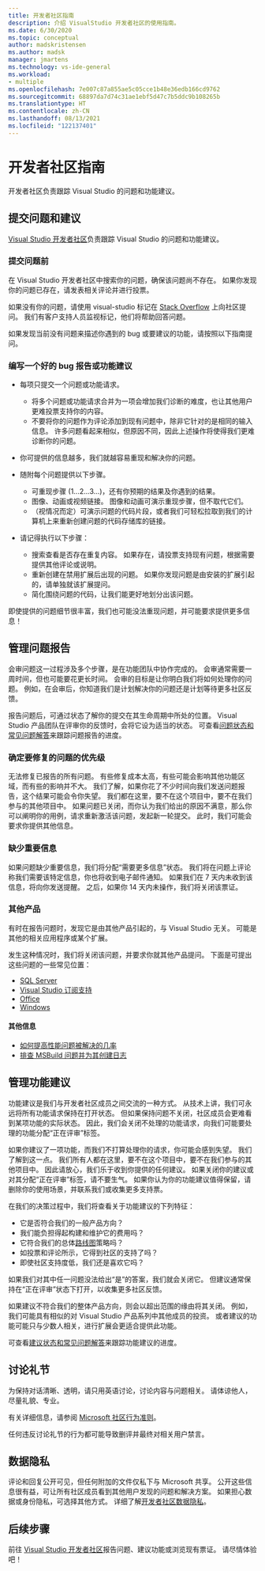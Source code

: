 ```yaml
---
title: 开发者社区指南
description: 介绍 VisualStudio 开发者社区的使用指南。
ms.date: 6/30/2020
ms.topic: conceptual
author: madskristensen
ms.author: madsk
manager: jmartens
ms.technology: vs-ide-general
ms.workload:
- multiple
ms.openlocfilehash: 7e007c87a855ae5c05cce1b48e36edb166cd9762
ms.sourcegitcommit: 68897da7d74c31ae1ebf5d47c7b5ddc9b108265b
ms.translationtype: HT
ms.contentlocale: zh-CN
ms.lasthandoff: 08/13/2021
ms.locfileid: "122137401"
---
```

# <a name="developer-community-guidelines"></a>开发者社区指南

开发者社区负责跟踪 Visual Studio 的问题和功能建议。

## <a name="submitting-problems-and-suggestions"></a>提交问题和建议

[Visual Studio 开发者社区](https://aka.ms/feedback/suggest?space=8)负责跟踪 Visual Studio 的问题和功能建议。

### <a name="before-submitting-an-issue"></a>提交问题前

在 Visual Studio 开发者社区中搜索你的问题，确保该问题尚不存在。 如果你发现你的问题已存在，请发表相关评论并进行投票。

如果没有你的问题，请使用 visual-studio 标记在 [Stack Overflow](https://stackoverflow.com/questions/tagged/visual-studio?tab=Newest) 上向社区提问。 我们有客户支持人员监视标记，他们将帮助回答问题。

如果发现当前没有问题来描述你遇到的 bug 或要建议的功能，请按照以下指南提问。

### <a name="writing-a-good-bug-report-or-feature-suggestion"></a>编写一个好的 bug 报告或功能建议

- 每项只提交一个问题或功能请求。

  - 将多个问题或功能请求合并为一项会增加我们诊断的难度，也让其他用户更难投票支持你的内容。
  - 不要将你的问题作为评论添加到现有问题中，除非它针对的是相同的输入信息。 许多问题看起来相似，但原因不同，因此上述操作将使得我们更难诊断你的问题。

- 你可提供的信息越多，我们就越容易重现和解决你的问题。
- 随附每个问题提供以下步骤。

  - 可重现步骤 (1...2...3...)，还有你预期的结果及你遇到的结果。
  - 图像、动画或视频链接。 图像和动画可演示重现步骤，但不取代它们。
  - （视情况而定）可演示问题的代码片段，或者我们可轻松拉取到我们的计算机上来重新创建问题的代码存储库的链接。

- 请记得执行以下步骤：

  - 搜索查看是否存在重复内容。 如果存在，请投票支持现有问题，根据需要提供其他评论或说明。
  - 重新创建在禁用扩展后出现的问题。 如果你发现问题是由安装的扩展引起的，请单独就该扩展提问。
  - 简化围绕问题的代码，让我们能更好地划分出该问题。

即使提供的问题细节很丰富，我们也可能没法重现问题，并可能要求提供更多信息！

## <a name="managing-problem-reports"></a>管理问题报告

会审问题这一过程涉及多个步骤，是在功能团队中协作完成的。 会审通常需要一周时间，但也可能要花更长时间。 会审的目标是让你明白我们将如何处理你的问题。 例如，在会审后，你知道我们是计划解决你的问题还是计划等待更多社区反馈。

报告问题后，可通过状态了解你的提交在其生命周期中所处的位置。 Visual Studio 产品团队在评审你的反馈时，会将它设为适当的状态。 可查看[问题状态和常见问题解答](./report-a-problem.yml)来跟踪问题报告的进度。

### <a name="prioritizing-which-issues-to-fix"></a>确定要修复的问题的优先级

无法修复已报告的所有问题。 有些修复成本太高，有些可能会影响其他功能区域，而有些的影响并不大。 我们了解，如果你花了不少时间向我们发送问题报告，这个结果可能会令你失望。 我们都在这里，要不在这个项目中，要不在我们参与的其他项目中。 如果问题已关闭，而你认为我们给出的原因不满意，那么你可以阐明你的用例，请求重新激活该问题，发起新一轮提交。 此时，我们可能会要求你提供其他信息。

### <a name="missing-important-information"></a>缺少重要信息

如果问题缺少重要信息，我们将分配“需要更多信息”状态。 我们将在问题上评论称我们需要该特定信息，你也将收到电子邮件通知。 如果我们在 7 天内未收到该信息，将向你发送提醒。 之后，如果你 14 天内未操作，我们将关闭该票证。

### <a name="other-product"></a>其他产品

有时在报告问题时，发现它是由其他产品引起的，与 Visual Studio 无关。 可能是其他的相关应用程序或某个扩展。 

发生这种情况时，我们将关闭该问题，并要求你就其他产品提问。 下面是可提出这些问题的一些常见位置：

* [SQL Server](https://feedback.azure.com/forums/908035-sql-server)
* [Visual Studio 订阅支持](https://feedback.azure.com/forums/908035-sql-server)
* [Office](https://support.office.com/article/how-do-i-give-feedback-on-microsoft-office-2b102d44-b43f-4dd2-9ff4-23cf144cfb11)
* [Windows](https://support.microsoft.com/help/4021566/windows-10-send-feedback-to-microsoft-with-feedback-hub-app)

#### <a name="additional-information"></a>其他信息

- [如何提高性能问题被解决的几率](./how-to-increase-chances-of-performance-issue-being-fixed.md)
- [排查 MSBuild 问题并为其创建日志](./msbuild-logs.md)

## <a name="managing-feature-suggestions"></a>管理功能建议

功能建议是我们与开发者社区成员之间交流的一种方式。 从技术上讲，我们可永远将所有功能请求保持在打开状态。 但如果保持问题不关闭，社区成员会更难看到某项功能的实际状态。 因此，我们会关闭不处理的功能请求，向我们可能要处理的功能分配“正在评审”标签。

如果你建议了一项功能，而我们不打算处理你的请求，你可能会感到失望。 我们了解到这一点。 我们所有人都在这里，要不在这个项目中，要不在我们参与的其他项目中。 因此请放心，我们乐于收到你提供的任何建议。 如果关闭你的建议或对其分配“正在评审”标签，请不要生气。 如果你认为你的功能建议值得保留，请删除你的使用场景，并联系我们或收集更多支持票。

在我们的决策过程中，我们将查看关于功能建议的下列特征：

- 它是否符合我们的一般产品方向？
- 我们能负担得起构建和维护它的费用吗？
- 它符合我们的总体[路线图](/visualstudio/productinfo/vs-roadmap)策略吗？
- 如投票和评论所示，它得到社区的支持了吗？
- 即使社区支持度低，我们还是喜欢它吗？

如果我们对其中任一问题没法给出“是”的答案，我们就会关闭它。 但建议通常保持在“正在评审”状态下打开，以收集更多社区反馈。

如果建议不符合我们的整体产品方向，则会以超出范围的缘由将其关闭。 例如，我们可能具有相似的对 Visual Studio 产品系列中其他成员的投资。 或者建议的功能可能只与少数人相关，进行扩展会更适合提供此功能。

可查看[建议状态和常见问题解答](./report-a-problem.yml)来跟踪功能建议的进度。

## <a name="discussion-etiquette"></a>讨论礼节

为保持对话清晰、透明，请只用英语讨论，讨论内容与问题相关。 请体谅他人，尽量礼貌、专业。

有关详细信息，请参阅 [Microsoft 社区行为准则](https://answers.microsoft.com/en-us/page/codeofconduct)。

任何违反讨论礼节的行为都可能导致删评并最终对相关用户禁言。

## <a name="data-privacy"></a>数据隐私

评论和回复公开可见，但任何附加的文件仅私下与 Microsoft 共享。 公开这些信息很有益，可让所有社区成员看到其他用户发现的问题和解决方案。 如果担心数据或身份隐私，可选择其他方式。 详细了解[开发者社区数据隐私](./developer-community-privacy.md)。

## <a name="next-steps"></a>后续步骤

前往 [Visual Studio 开发者社区](https://aka.ms/feedback/suggest?space=8)报告问题、建议功能或浏览现有票证。 请尽情体验吧！
